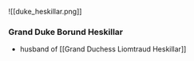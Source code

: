   
![[duke_heskillar.png]]
### Grand Duke Borund Heskillar
- husband of [[Grand Duchess Liomtraud Heskillar]]